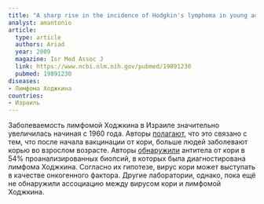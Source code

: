 ```yaml
---
title: "A sharp rise in the incidence of Hodgkin's lymphoma in young adults in Israel"
analyst: amantonio
article:
  type: article
  authors: Ariad
  year: 2009
  magazine: Isr Med Assoc J
  link: https://www.ncbi.nlm.nih.gov/pubmed/19891230
  pubmed: 19891230
diseases:
- Лимфома Ходжкина
countries:
- Израиль
---
```


Заболеваемость лимфомой Ходжкина в Израиле значительно увеличилась начиная с 1960 года.
Авторы [полагают](https://www.ncbi.nlm.nih.gov/pmc/articles/PMC3909764), что это связано с тем, что после начала вакцинации от кори, больше людей заболевают корью во взрослом возрасте. Авторы [обнаружили](https://www.ncbi.nlm.nih.gov/pmc/articles/PMC2409981/) антитела от кори в 54% проанализированных биопсий, в которых была диагностирована лимфома Ходжкина. Согласно их гипотезе, вирус кори может выступать в качестве онкогенного фактора. Другие лаборатории, однако, пока ещё не обнаружили ассоциацию между вирусом кори и лимфомой Ходжкина.
